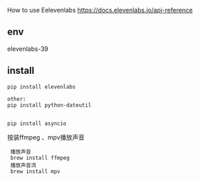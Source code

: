 
How to use Eelevenlabs
https://docs.elevenlabs.io/api-reference

## env
elevenlabs-39


## install
```commandline
pip install elevenlabs

other:
pip install python-dateutil


pip install asyncio

```

按装ffmpeg 、mpv播放声音

```commandline
 播放声音
 brew install ffmpeg
 播放声音流
 brew install mpv
```
